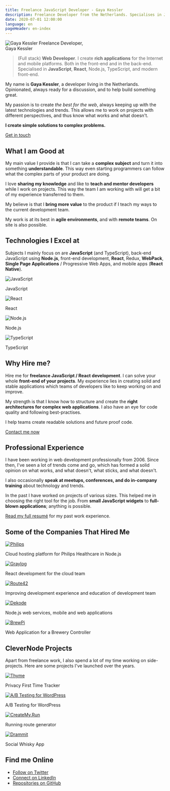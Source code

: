 ```yaml
---
title: Freelance JavaScript Developer - Gaya Kessler
description: Freelance Developer from the Netherlands. Specialises in JavaScript, Node.js, React, TypeScript, and modern front-end development.
date: 2020-07-01 12:00:00
language: en
pageHeader: en-index
---
```


<section class="avatar">
  <picture class="avatar__picture" alt="Gaya Kessler" title="Gaya Kessler">
    <source srcset="/images/avatar.jp2, /images/avatar@2x.jp2 2x" type="image/jp2">
    <source srcset="/images/avatar.jpg, /images/avatar@2x.jpg 2x" type="image/jpg">
    <img src="/images/avatar@2x.jpg" alt="Gaya Kessler" title="Gaya Kessler">
  </picture>
  <span>Freelance Developer,<br>Gaya Kessler</span>
</section>

> (Full stack) **Web Developer**. I create **rich applications** for the Internet and mobile platforms. Both in the front-end and in the back-end. Specialised in **JavaScript**, **React**, Node.js, TypeScript, and modern front-end.

My name is **Gaya Kessler**, a developer living in the Netherlands. Opinionated, always ready for a discussion, and to help build something great.

My passion is to create _the best for the web_, always keeping up with the latest technologies and trends. This allows me to work on projects with different perspectives, and thus know what works and what doesn't.

**I create simple solutions to complex problems.**

<section class="contact-now">
  <a class="contact-now__link" href="#contact">Get in touch</a>
</section>

## What I am Good at

My main value I provide is that I can take a **complex subject** and turn it into something **understandable**. This way even starting programmers can follow what the complex parts of your product are doing.

I love **sharing my knowledge** and like to **teach and mentor developers** while I work on projects. This way the team I am working with will get a bit of my experience transferred to them.

My believe is that I **bring more value** to the product if I teach my ways to the current development team.

My work is at its best in **agile environments**, and with **remote teams**. On site is also possible.

## Technologies I Excel at

Subjects I mainly focus on are **JavaScript** (and TypeScript), back-end JavaScript using **Node.js**, front-end development, **React**, Redux, **WebPack**, **Single Page Applications** / Progressive Web Apps, and mobile apps (**React Native**).

<section class="experience experience--logos">
  <div class="experience__item">
    <img src="/images/js-logo.svg" alt="JavaScript">
    <p>JavaScript</p>
  </div>
  <div class="experience__item">
    <img src="/images/react-logo.svg" alt="React">
    <p>React</p>
  </div>
  <div class="experience__item">
    <img src="/images/node-logo.svg" alt="Node.js">
    <p>Node.js</p>
  </div>
  <div class="experience__item">
    <img src="/images/typescript-logo.svg" alt="TypeScript">
    <p>TypeScript</p>
  </div>
</section>

## Why Hire me?

Hire me for **freelance JavaScript / React development**. I can solve your whole **front-end of your projects**. My experience lies in creating solid and stable applications which teams of developers like to keep working on and improve.

My strength is that I know how to structure and create the **right architectures for complex web applications**. I also have an eye for code quality and following best-practises.

I help teams create readable solutions and future proof code.

<section class="contact-now">
  <a class="contact-now__link" href="#contact">Contact me now</a>
</section>

## Professional Experience

I have been working in web development professionally from 2006. Since then, I've seen a lot of trends come and go, which has formed a solid opinion on what works, and what doesn't, what sticks, and what doesn't.

I also occasionally **speak at meetups, conferences, and do in-company training** about technology and trends.

In the past I have worked on projects of various sizes. This helped me in choosing the right tool for the job. From **small JavaScript widgets** to **full-blown applications**; anything is possible.

[Read my full resumé](https://github.com/Gaya/resume) for my past work experience.

## Some of the Companies That Hired Me

<section class="projects">
    <div class="projects__item">
        <a href="https://philips.com"><img src="/images/philips-logo.svg" alt="Philips"></a>
        <p>Cloud hosting platform for Philips Healthcare in Node.js</p>
    </div>
    <div class="projects__item">
        <a href="https://graylog.com"><img src="/images/graylog.svg" alt="Graylog"></a>
        <p>React development for the cloud team</p>
    </div>
    <div class="projects__item">
        <a href="https://route42.nl"><img src="/images/route42-logo.svg" alt="Route42"></a>
        <p>Improving development experience and education of development team</p>
    </div>
    <div class="projects__item">
        <a href="https://dekode.no"><img src="/images/dekode.svg" alt="Dekode"></a>
        <p>Node.js web services, mobile and web applications</p>
    </div>
    <div class="projects__item">
        <a href="https://www.brewpi.com/">
            <picture>
                <source srcset="/images/brewpi-logo.webp" type="image/webp">
                <img src="/images/brewpi-logo.png" alt="BrewPi">
            </picture>
        </a>
        <p>Web Application for a Brewery Controller</p>
    </div>
</section>

## CleverNode Projects

Apart from freelance work, I also spend a lot of my time working on side-projects. Here are some projects I've launched over the years.

<section class="projects">
    <div class="projects__item">
        <a href="https://usethyme.com"><img src="/images/thyme-logo.svg" alt="Thyme" /></a>
        <p>Privacy First Time Tracker</p>
    </div>
    <div class="projects__item">
        <a href="https://abtestingforwp.com"><img src="/images/ab-testing-for-wp-logo.svg" alt="A/B Testing for WordPress" /></a>
        <p>A/B Testing for WordPress</p>
    </div>
    <div class="projects__item">
        <a href="https://createmy.run"><img src="/images/create-my-run-logo.svg" alt="CreateMy.Run" /></a>
        <p>Running route generator</p>
    </div>
    <div class="projects__item">
        <a href="https://dramm.it"><img src="/images/drammit-logo.svg" alt="Drammit" /></a>
        <p>Social Whisky App</p>
    </div>
</section>

## Find me Online

<ul class="find-online">
    <li>
        <a class="find-me find-me--twitter" href="https://twitter.com/GayaKessler">
            Follow on Twitter
        </a>
    </li>
    <li>
        <a class="find-me find-me--linkedin" href="https://www.linkedin.com/in/gaya-kessler/">
            Connect on LinkedIn
        </a>
    </li>
    <li>
        <a class="find-me find-me--github" href="https://github.com/Gaya">
            Repositories on GitHub
        </a>
    </li>
</ul>
